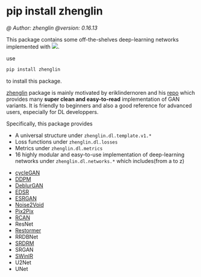 # pip install zhenglin
*@ Author: zhenglin*
*@version: 0.16.13*

This package contains some off-the-shelves deep-learning networks implemented with [![](https://img.shields.io/badge/Pytorch-ee4c2c?style=flat-square&logo=pytorch&logoColor=white)](https://pytorch.org/).

use
```bash
pip install zhenglin
```

to install this package.

[zhenglin](https://pypi.org/project/zhenglin/) package is mainly motivated by eriklindernoren and his [repo](https://github.com/eriklindernoren/PyTorch-GAN) which provides many **super clean and easy-to-read** implementation of GAN variants. It is friendly to beginners and also a good reference for advanced users, especially for DL developpers.

Specifically, this package provides
+ A universal structure under `zhenglin.dl.template.v1.*`
+ Loss functions under `zhenglin.dl.losses`
+ Metrics under `zhenglin.dl.metrics`
+ 16 highly modular and easy-to-use implementation of deep-learning networks under `zhenglin.dl.networks.*`
which includes(from a to z)
- [cycleGAN](https://github.com/aitorzip/PyTorch-CycleGAN)
- [DDPM](https://github.com/dome272/Diffusion-Models-pytorch)
- [DeblurGAN](https://github.com/fourson/DeblurGAN-pytorch/tree/master)
- [EDSR](https://github.com/twtygqyy/pytorch-edsr/blob/master/edsr.py)
- [ESRGAN](https://github.com/eriklindernoren/PyTorch-GAN/blob/master/implementations/esrgan/esrgan.py)
- [Noise2Void](https://github.com/JohnYKiyo/Noise2Void/blob/master/02_training_test_Noise2Void.ipynb)
- [Pix2Pix](https://github.com/mrzhu-cool/pix2pix-pytorch)
- [RCAN](https://github.com/yjn870/RCAN-pytorch)
- ResNet
- [Restormer](https://github.com/leftthomas/Restormer)
- RRDBNet
- [SRDRM](https://github.com/xahidbuffon/SRDRM/tree/master)
- SRGAN
- [SWinIR](https://github.com/JingyunLiang/SwinIR)
- U2Net
- UNet

